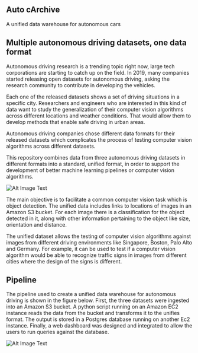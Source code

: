 ## Auto cArchive 
A unified data warehouse for autonomous cars 

## Multiple autonomous driving datasets, one data format

Autonomous driving research is a trending topic right now, large tech corporations are starting to catch up on the field. In 2019, many companies started releasing open datasets for autonomous driving, asking the research community to contribute in developing the vehicles.

Each one of the released datasets shows a set of driving situations in a specific city. Researchers and engineers who are interested in this kind of data want to study the generalization of their computer vision algorithms across different locations and weather conditions. That would allow them to develop methods that enable safe driving in urban areas. 

Autonomous driving companies chose different data formats for their released datasets which complicates the process of testing computer vision algorithms across different datasets.  

This repository combines data from three autonomous driving datasets in different formats into a standard, unified format, in order to support the development of better machine learning pipelines or computer vision algorithms.

![Alt Image Text](aaa.png)

The main objective is to facilitate a common computer vision task which is object detection. The unified data includes links to locations of images in an Amazon S3 bucket. For each image there is a classification for the object detected in it, along with other information pertaining to the object like size, orientation and distance.

The unified dataset allows the testing of computer vision algorithms against images from different driving environments like Singapore, Boston, Palo Alto and Germany. For example, it can be used to test if a computer vision algorithm would be able to recognize traffic signs in images from different cities where the design of the signs is different.

## Pipeline
The pipeline used to create a unified data warehouse for autonomous driving is shown in the figure below. First, the three datasets were ingested into an Amazon S3 bucket. A python script running on an Amazon EC2 instance reads the data from the bucket and transforms it to the unifies format. The output is stored in a Postgres database running on another Ec2 instance. Finally, a web dashboard was designed and integrated to allow the users to run queries against the database. 

![Alt Image Text](bbb.png)


